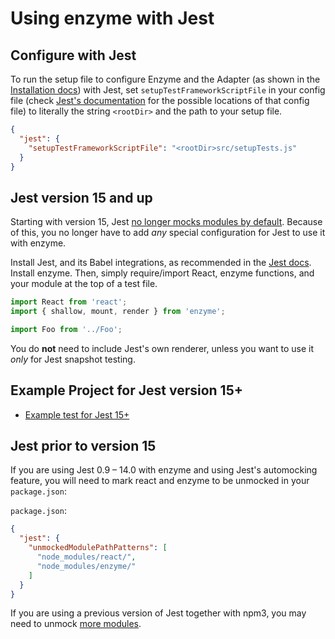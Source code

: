 # Using enzyme with Jest

## Configure with Jest

To run the setup file to configure Enzyme and the Adapter (as shown in the [Installation docs](http://airbnb.io/enzyme/docs/installation/)) with Jest, set `setupTestFrameworkScriptFile` in your config file (check [Jest's documentation](http://jestjs.io/docs/en/configuration) for the possible locations of that config file) to literally the string `<rootDir>` and the path to your setup file.

```json
{
  "jest": {
    "setupTestFrameworkScriptFile": "<rootDir>src/setupTests.js"
  }
}
```

## Jest version 15 and up

Starting with version 15, Jest [no longer mocks modules by default](https://facebook.github.io/jest/blog/2016/09/01/jest-15.html). Because of this, you no longer have to add _any_ special configuration for Jest to use it with enzyme.

Install Jest, and its Babel integrations, as recommended in the [Jest docs](https://facebook.github.io/jest/docs/en/getting-started.html). Install enzyme. Then, simply require/import React, enzyme functions, and your module at the top of a test file.

```js
import React from 'react';
import { shallow, mount, render } from 'enzyme';

import Foo from '../Foo';
```

You do **not** need to include Jest's own renderer, unless you want to use it _only_ for Jest snapshot testing.

## Example Project for Jest version 15+

- [Example test for Jest 15+](https://github.com/vjwilson/enzyme-example-jest)

## Jest prior to version 15

If you are using Jest 0.9 – 14.0 with enzyme and using Jest's automocking feature, you will need to mark react and enzyme to be unmocked in your `package.json`:

`package.json`:
```json
{
  "jest": {
    "unmockedModulePathPatterns": [
      "node_modules/react/",
      "node_modules/enzyme/"
    ]
  }
}
```

If you are using a previous version of Jest together with npm3, you may need to unmock [more modules](https://github.com/airbnb/enzyme/blob/78febd90fe2fb184771b8b0356b0fcffbdad386e/docs/guides/jest.md).
